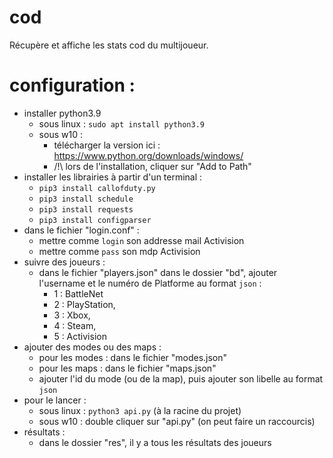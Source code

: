 # cod
Récupère et affiche les stats cod du multijoueur.

# configuration :
- installer python3.9
    - sous linux : `sudo apt install python3.9`
    - sous w10 : 
        - télécharger la version ici : https://www.python.org/downloads/windows/ 
        - /!\ lors de l'installation, cliquer sur "Add to Path"
- installer les librairies à partir d'un terminal :
    - `pip3 install callofduty.py`
    - `pip3 install schedule`
    - `pip3 install requests`
    - `pip3 install configparser`
- dans le fichier "login.conf" :
    - mettre comme `login` son addresse mail Activision 
    - mettre comme `pass` son mdp Activision
- suivre des joueurs : 
    - dans le fichier "players.json" dans le dossier "bd", ajouter l'username et le numéro de Platforme au format `json` :
        - 1 : BattleNet
        - 2 : PlayStation,
        - 3 : Xbox,
        - 4 : Steam,
        - 5 : Activision
- ajouter des modes ou des maps : 
    - pour les modes : dans le fichier "modes.json"
    - pour les maps : dans le fichier "maps.json"
    - ajouter l'id du mode (ou de la map), puis ajouter son libelle au format `json`
- pour le lancer :
    - sous linux : `python3 api.py` (à la racine du projet)
    - sous w10 : double cliquer sur "api.py" (on peut faire un raccourcis)
- résultats :
    - dans le dossier "res", il y a tous les résultats des joueurs